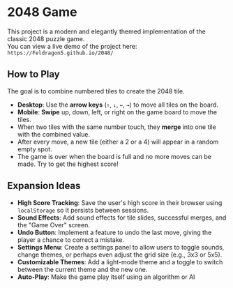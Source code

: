 # 2048 Game

This project is a modern and elegantly themed implementation of the classic 2048 puzzle game.  
You can view a live demo of the project here:
`https://Feldragon5.github.io/2048/`

## How to Play

The goal is to combine numbered tiles to create the 2048 tile.

-   **Desktop**: Use the **arrow keys** (`↑`, `↓`, `←`, `→`) to move all tiles on the board.
-   **Mobile**: **Swipe** up, down, left, or right on the game board to move the tiles.
-   When two tiles with the same number touch, they **merge** into one tile with the combined value.
-   After every move, a new tile (either a 2 or a 4) will appear in a random empty spot.
-   The game is over when the board is full and no more moves can be made. Try to get the highest score!

## Expansion Ideas

-   **High Score Tracking**: Save the user's high score in their browser using `localStorage` so it persists between sessions.
-   **Sound Effects**: Add sound effects for tile slides, successful merges, and the "Game Over" screen.
-   **Undo Button**: Implement a feature to undo the last move, giving the player a chance to correct a mistake.
-   **Settings Menu**: Create a settings panel to allow users to toggle sounds, change themes, or perhaps even adjust the grid size (e.g., 3x3 or 5x5).
-   **Customizable Themes**: Add a light-mode theme and a toggle to switch between the current theme and the new one.
-   **Auto-Play**: Make the game play itself using an algorithm or AI
